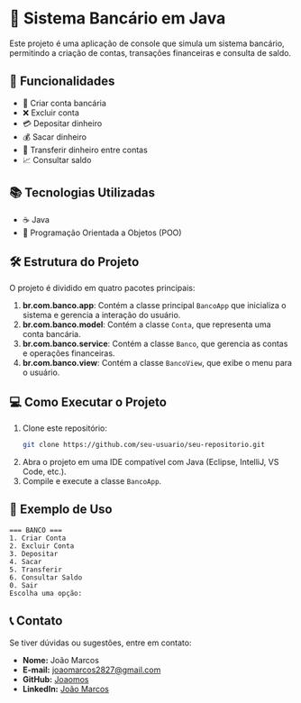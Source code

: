 # 🏦 Sistema Bancário em Java

Este projeto é uma aplicação de console que simula um sistema bancário, permitindo a criação de contas, transações financeiras e consulta de saldo.

## 🌟 Funcionalidades
- 👤 Criar conta bancária
- ❌ Excluir conta
- 💳 Depositar dinheiro
- 💰 Sacar dinheiro
- 💪 Transferir dinheiro entre contas
- 📈 Consultar saldo

## 📚 Tecnologias Utilizadas
- ☕ Java
- 🔧 Programação Orientada a Objetos (POO)

## 🛠️ Estrutura do Projeto
O projeto é dividido em quatro pacotes principais:

1. **br.com.banco.app**: Contém a classe principal `BancoApp` que inicializa o sistema e gerencia a interação do usuário.
2. **br.com.banco.model**: Contém a classe `Conta`, que representa uma conta bancária.
3. **br.com.banco.service**: Contém a classe `Banco`, que gerencia as contas e operações financeiras.
4. **br.com.banco.view**: Contém a classe `BancoView`, que exibe o menu para o usuário.

## 💻 Como Executar o Projeto
1. Clone este repositório:
   ```sh
   git clone https://github.com/seu-usuario/seu-repositorio.git
   ```
2. Abra o projeto em uma IDE compatível com Java (Eclipse, IntelliJ, VS Code, etc.).
3. Compile e execute a classe `BancoApp`.

## 🔄 Exemplo de Uso
```
=== BANCO ===
1. Criar Conta
2. Excluir Conta
3. Depositar
4. Sacar
5. Transferir
6. Consultar Saldo
0. Sair
Escolha uma opção:
```

## 📞 Contato

Se tiver dúvidas ou sugestões, entre em contato:

- **Nome:** João Marcos
- **E-mail:** joaomarcos2827@gmail.com
- **GitHub:** [Joaomos](https://github.com/Joaomos)
- **LinkedIn:** [João Marcos](https://www.linkedin.com/in/ojoaomarcosilva/)
